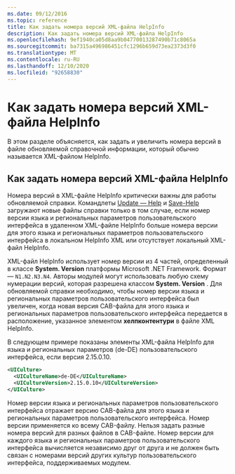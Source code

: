 ```yaml
---
ms.date: 09/12/2016
ms.topic: reference
title: Как задать номера версий XML-файла HelpInfo
description: Как задать номера версий XML-файла HelpInfo
ms.openlocfilehash: 9ef1940ca05d8aa9b04770013287490b71c8065a
ms.sourcegitcommit: ba7315a496986451cfc1296b659d73ea2373d3f0
ms.translationtype: MT
ms.contentlocale: ru-RU
ms.lasthandoff: 12/10/2020
ms.locfileid: "92658830"
---
```

# <a name="how-to-set-helpinfo-xml-version-numbers"></a>Как задать номера версий XML-файла HelpInfo

В этом разделе объясняется, как задать и увеличить номера версий в файле обновляемой справочной информации, который обычно называется XML-файлом HelpInfo.

## <a name="how-to-set-helpinfo-xml-version-numbers"></a>Как задать номера версий XML-файла HelpInfo

Номера версий в XML-файле HelpInfo критически важны для работы обновляемой справки. Командлеты [Update — Help](/powershell/module/Microsoft.PowerShell.Core/Update-Help) и [Save-Help](/powershell/module/Microsoft.PowerShell.Core/Save-Help) загружают новые файлы справки только в том случае, если номер версии языка и региональных параметров пользовательского интерфейса в удаленном XML-файле HelpInfo больше номера версии для этого языка и региональных параметров пользовательского интерфейса в локальном HelpInfo XML или отсутствует локальный XML-файл HelpInfo.

XML-файл HelpInfo использует номер версии из 4 частей, определенный в классе **System. Version** платформы Microsoft .NET Framework. Формат — `N1.N2.N3.N4`. Авторы модулей могут использовать любую схему нумерации версий, которая разрешена классом **System. Version** . Для обновляемой справки необходимо, чтобы номер версии языка и региональных параметров пользовательского интерфейса был увеличен, когда новая версия CAB-файла для этого языка и региональных параметров пользовательского интерфейса передается в расположение, указанное элементом **хелпконтентури** в файле XML HelpInfo.

В следующем примере показаны элементы XML-файла HelpInfo для языка и региональных параметров (de-DE) пользовательского интерфейса, если версия 2.15.0.10.

```xml
<UICulture>
  <UICultureName>de-DE</UICultureName>
  <UICultureVersion>2.15.0.10</UICultureVersion>
</UICulture>
```

Номер версии языка и региональных параметров пользовательского интерфейса отражает версию CAB-файла для этого языка и региональных параметров пользовательского интерфейса. Номер версии применяется ко всему CAB-файлу. Нельзя задать разные номера версий для разных файлов в CAB-файле. Номер версии для каждого языка и региональных параметров пользовательского интерфейса вычисляется независимо друг от друга и не должен быть связан с номерами версий других культур пользовательского интерфейса, поддерживаемых модулем.
